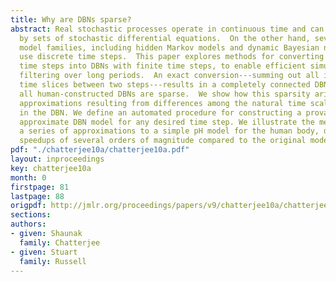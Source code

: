```yaml
---
title: Why are DBNs sparse?
abstract: Real stochastic processes operate in continuous time and can be modeled
  by sets of stochastic differential equations.  On the other hand, several popular
  model families, including hidden Markov models and dynamic Bayesian networks (DBNs),
  use discrete time steps.  This paper explores methods for converting DBNs with infinitesimal
  time steps into DBNs with finite time steps, to enable efficient simulation and
  filtering over long periods.  An exact conversion---summing out all intervening
  time slices between two steps---results in a completely connected DBN, yet nearly
  all human-constructed DBNs are sparse.  We show how this sparsity arises from well-founded
  approximations resulting from differences among the natural time scales of the variables
  in the DBN. We define an automated procedure for constructing a provably accurate,
  approximate DBN model for any desired time step. We illustrate the method by generating
  a series of approximations to a simple pH model for the human body, demonstrating
  speedups of several orders of magnitude compared to the original model.
pdf: "./chatterjee10a/chatterjee10a.pdf"
layout: inproceedings
key: chatterjee10a
month: 0
firstpage: 81
lastpage: 88
origpdf: http://jmlr.org/proceedings/papers/v9/chatterjee10a/chatterjee10a.pdf
sections: 
authors:
- given: Shaunak
  family: Chatterjee
- given: Stuart
  family: Russell
---
```

